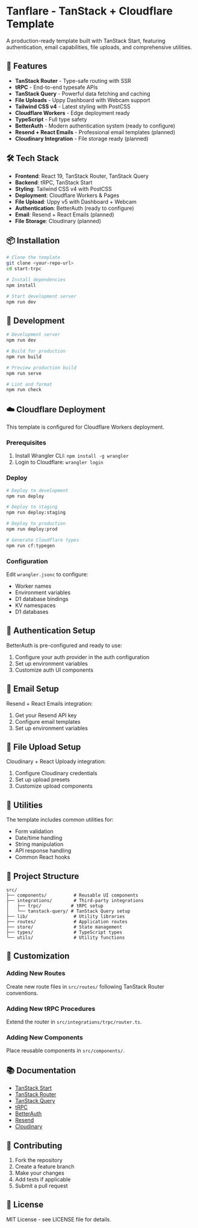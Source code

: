 # Tanflare - TanStack + Cloudflare Template

A production-ready template built with TanStack Start, featuring authentication, email capabilities, file uploads, and comprehensive utilities.

## 🚀 Features

- **TanStack Router** - Type-safe routing with SSR
- **tRPC** - End-to-end typesafe APIs
- **TanStack Query** - Powerful data fetching and caching
- **File Uploads** - Uppy Dashboard with Webcam support
- **Tailwind CSS v4** - Latest styling with PostCSS
- **Cloudflare Workers** - Edge deployment ready
- **TypeScript** - Full type safety
- **BetterAuth** - Modern authentication system (ready to configure)
- **Resend + React Emails** - Professional email templates (planned)
- **Cloudinary Integration** - File storage ready (planned)

## 🛠️ Tech Stack

- **Frontend**: React 19, TanStack Router, TanStack Query
- **Backend**: tRPC, TanStack Start
- **Styling**: Tailwind CSS v4 with PostCSS
- **Deployment**: Cloudflare Workers & Pages
- **File Upload**: Uppy v5 with Dashboard + Webcam
- **Authentication**: BetterAuth (ready to configure)
- **Email**: Resend + React Emails (planned)
- **File Storage**: Cloudinary (planned)

## 📦 Installation

```bash
# Clone the template
git clone <your-repo-url>
cd start-trpc

# Install dependencies
npm install

# Start development server
npm run dev
```

## 🚀 Development

```bash
# Development server
npm run dev

# Build for production
npm run build

# Preview production build
npm run serve

# Lint and format
npm run check
```

## ☁️ Cloudflare Deployment

This template is configured for Cloudflare Workers deployment.

### Prerequisites

1. Install Wrangler CLI: `npm install -g wrangler`
2. Login to Cloudflare: `wrangler login`

### Deploy

```bash
# Deploy to development
npm run deploy

# Deploy to staging
npm run deploy:staging

# Deploy to production
npm run deploy:prod

# Generate Cloudflare types
npm run cf:typegen
```

### Configuration

Edit `wrangler.jsonc` to configure:

- Worker names
- Environment variables
- D1 database bindings
- KV namespaces
- D1 databases

## 🔐 Authentication Setup

BetterAuth is pre-configured and ready to use:

1. Configure your auth provider in the auth configuration
2. Set up environment variables
3. Customize auth UI components

## 📧 Email Setup

Resend + React Emails integration:

1. Get your Resend API key
2. Configure email templates
3. Set up environment variables

## 📁 File Upload Setup

Cloudinary + React Uploady integration:

1. Configure Cloudinary credentials
2. Set up upload presets
3. Customize upload components

## 🧰 Utilities

The template includes common utilities for:

- Form validation
- Date/time handling
- String manipulation
- API response handling
- Common React hooks

## 📁 Project Structure

```
src/
├── components/          # Reusable UI components
├── integrations/        # Third-party integrations
│   ├── trpc/           # tRPC setup
│   └── tanstack-query/ # TanStack Query setup
├── lib/                 # Utility libraries
├── routes/              # Application routes
├── store/               # State management
├── types/               # TypeScript types
└── utils/               # Utility functions
```

## 🔧 Customization

### Adding New Routes

Create new route files in `src/routes/` following TanStack Router conventions.

### Adding New tRPC Procedures

Extend the router in `src/integrations/trpc/router.ts`.

### Adding New Components

Place reusable components in `src/components/`.

## 📚 Documentation

- [TanStack Start](https://tanstack.com/start)
- [TanStack Router](https://tanstack.com/router)
- [TanStack Query](https://tanstack.com/query)
- [tRPC](https://trpc.io/)
- [BetterAuth](https://auth.better-auth.com/)
- [Resend](https://resend.com/)
- [Cloudinary](https://cloudinary.com/)

## 🤝 Contributing

1. Fork the repository
2. Create a feature branch
3. Make your changes
4. Add tests if applicable
5. Submit a pull request

## 📄 License

MIT License - see LICENSE file for details.
